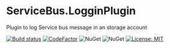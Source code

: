 # ServiceBus.LogginPlugin
Plugin to log Service bus message in an storage account


[![Build status](https://ci.appveyor.com/api/projects/status/exm6ci9h8ll7gq0s?svg=true)](https://ci.appveyor.com/project/DGenix/servicebus-logginplugin)
[![CodeFactor](https://www.codefactor.io/repository/github/davidrevoledo/servicebus.logginplugin/badge)](https://www.codefactor.io/repository/github/davidrevoledo/servicebus.logginplugin)
![NuGet](https://img.shields.io/nuget/dt/ServiceBus.LogginPlugin.svg)
![NuGet](https://img.shields.io/nuget/v/ServiceBus.LogginPlugin.svg)
[![License: MIT](https://img.shields.io/badge/License-MIT-yellow.svg)](https://opensource.org/licenses/MIT)

